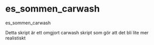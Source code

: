 # es_sommen_carwash
es_sommen_carwash

Detta skript är ett omgjort carwash skript som gör att det bli lite mer realistiskt

